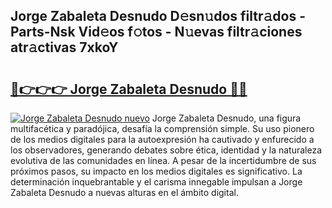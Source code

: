 ## Jorge Zabaleta Desnudo D𝚎sn𝚞dos filtr𝚊dos - Parts-Nsk Vid𝚎os f𝚘tos - N𝚞evas filtr𝚊ciones atr𝚊ctivas 7xkoY

# <h2><a href="http://mb3vzxb.tromn.icu/?c=Jorge+Zabaleta+Desnudo">🔗👉👉👉 Jorge Zabaleta Desnudo 🔗🔗</a></h2>

[![Jorge Zabaleta Desnudo nuevo](https://i.imgur.com/pEAQMta.gif)](http://mb3vzxb.tromn.icu/?c=Jorge+Zabaleta+Desnudo)
Jorge Zabaleta Desnudo, una figura multifacética y paradójica, desafía la comprensión simple. Su uso pionero de los medios digitales para la autoexpresión ha cautivado y enfurecido a los observadores, generando debates sobre ética, identidad y la naturaleza evolutiva de las comunidades en línea. A pesar de la incertidumbre de sus próximos pasos, su impacto en los medios digitales es significativo. La determinación inquebrantable y el carisma innegable impulsan a Jorge Zabaleta Desnudo a nuevas alturas en el ámbito digital.
